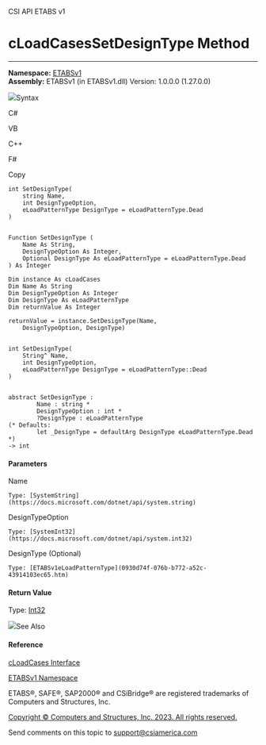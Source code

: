 ﻿

CSI API ETABS v1

# cLoadCasesSetDesignType Method  
  
---  
  
**Namespace:** [ETABSv1](2780f1b8-2033-5289-2298-1cdb2a7508d9.htm)  
**Assembly:** ETABSv1 (in ETABSv1.dll) Version: 1.0.0.0 (1.27.0.0)

![](../icons/SectionExpanded.png)Syntax

C#

VB

C++

F#

Copy

    
    
    int SetDesignType(
    	string Name,
    	int DesignTypeOption,
    	eLoadPatternType DesignType = eLoadPatternType.Dead
    )
    
    
    Function SetDesignType ( 
    	Name As String,
    	DesignTypeOption As Integer,
    	Optional DesignType As eLoadPatternType = eLoadPatternType.Dead
    ) As Integer
    
    Dim instance As cLoadCases
    Dim Name As String
    Dim DesignTypeOption As Integer
    Dim DesignType As eLoadPatternType
    Dim returnValue As Integer
    
    returnValue = instance.SetDesignType(Name, 
    	DesignTypeOption, DesignType)
    
    
    int SetDesignType(
    	String^ Name, 
    	int DesignTypeOption, 
    	eLoadPatternType DesignType = eLoadPatternType::Dead
    )
    
    
    abstract SetDesignType : 
            Name : string * 
            DesignTypeOption : int * 
            ?DesignType : eLoadPatternType 
    (* Defaults:
            let _DesignType = defaultArg DesignType eLoadPatternType.Dead
    *)
    -> int 
    

#### Parameters

Name

    Type: [SystemString](https://docs.microsoft.com/dotnet/api/system.string)  

DesignTypeOption

    Type: [SystemInt32](https://docs.microsoft.com/dotnet/api/system.int32)  

DesignType (Optional)

    Type: [ETABSv1eLoadPatternType](0930d74f-076b-b772-a52c-43914103ec65.htm)  

#### Return Value

Type: [Int32](https://docs.microsoft.com/dotnet/api/system.int32)

![](../icons/SectionExpanded.png)See Also

#### Reference

[cLoadCases Interface](5af09358-fbf5-20ff-4d6c-6ebe67a3f1e4.htm)

[ETABSv1 Namespace](2780f1b8-2033-5289-2298-1cdb2a7508d9.htm)

ETABS®, SAFE®, SAP2000® and CSiBridge® are registered trademarks of Computers
and Structures, Inc.  

[Copyright © Computers and Structures, Inc. 2023. All rights
reserved.](http://www.csiamerica.com)

Send comments on this topic to
[support@csiamerica.com](mailto:support%40csiamerica.com?Subject=CSI%20API%20ETABS%20v1)

